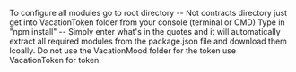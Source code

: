 To configure all modules go to root directory -- Not contracts directory just get into VacationToken folder from your console (terminal or CMD)
Type in "npm install" -- Simply enter what's in the quotes and it will automatically extract all required modules from the package.json file and download them lcoally.
Do not use the VacationMood folder for the token use VacationToken for token.
